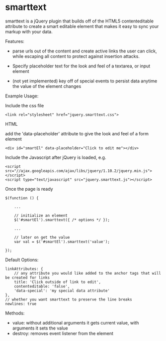 smarttext
=========

smarttext is a jQuery plugin that builds off of the HTML5 contenteditable attribute to create a smart editable element that makes it easy to sync your markup with your data.

Features:

  * parse urls out of the content and create active links the user can click, while escaping all content to protect against insertion attacks.

  * Specify placeholder text for the look and feel of a textarea, or input element

  * (not yet implemented) key off of special events to persist data anytime the value of the element changes

Example Usage:

Include the css file

    <link rel="stylesheet" href="jquery.smarttext.css">

HTML

add the 'data-placeholder' attribute to give the look and feel of a form element

    <div id="smartEl" data-placeholder="Click to edit me"></div>

Include the Javascript after jQuery is loaded, e.g.

    <script src="//ajax.googleapis.com/ajax/libs/jquery/1.10.2/jquery.min.js"></script>
    <script type="text/javascript" src="jquery.smarttext.js"></script>

Once the page is ready

    $(function () {
    
        ...

        // initialize an element
        $('#smartEl').smarttext({ /* options */ });

        ...

        // later on get the value
        var val = $('#smartEl').smarttext('value');

    });

Default Options:

    linkAttributes: {
        // any attribute you would like added to the anchor tags that will be created for links
        title: 'Click outside of link to edit',
        contenteditable: 'false',
        'data-special': 'my special data attribute'
    },
    // whether you want smarttext to preserve the line breaks
    newlines: true

Methods:

  * value: without additional arguments it gets current value, with arguments it sets the value
  * destroy: removes event listener from the element
